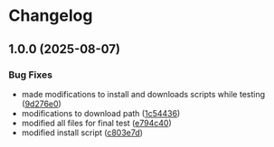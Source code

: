 # Changelog

## 1.0.0 (2025-08-07)


### Bug Fixes

* made modifications to install and downloads scripts while testing ([9d276e0](https://github.com/inspi-writer001/asdf-anchor/commit/9d276e0210f14c047b1bfc4196e8805960efb4de))
* modifications to download path ([1c54436](https://github.com/inspi-writer001/asdf-anchor/commit/1c54436e1a90117f35d9a9476c36121a61ba9b95))
* modified all files for final test ([e794c40](https://github.com/inspi-writer001/asdf-anchor/commit/e794c4053738246175e07a6c3be2041676ef5543))
* modified install script ([c803e7d](https://github.com/inspi-writer001/asdf-anchor/commit/c803e7d6f6f475fb8d8f49a2cecf556f1e9c3fcf))

